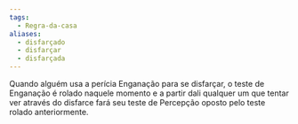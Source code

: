 ```yaml
---
tags:
  - Regra-da-casa
aliases:
  - disfarçado
  - disfarçar
  - disfarçada
---
```

Quando alguém usa a perícia Enganação para se disfarçar, o teste de Enganação é rolado naquele momento e a partir dali qualquer um que tentar ver através do disfarce fará seu teste de Percepção oposto pelo teste rolado anteriormente.
